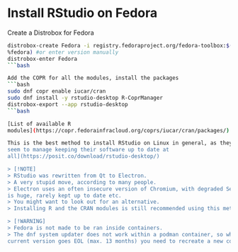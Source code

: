 # Install RStudio on Fedora

Create a Distrobox for Fedora
```bash
distrobox-create Fedora -i registry.fedoraproject.org/fedora-toolbox:$(rpm -E
%fedora) #or enter version manually
distrobox-enter Fedora
```bash

Add the COPR for all the modules, install the packages
```bash
sudo dnf copr enable iucar/cran
sudo dnf install -y rstudio-desktop R-CoprManager
distrobox-export --app rstudio-desktop
```bash

[List of available R
modules](https://copr.fedorainfracloud.org/coprs/iucar/cran/packages/)

This is the best method to install RStudio on Linux in general, as they [don't
seem to manage keeping their software up to date at
all](https://posit.co/download/rstudio-desktop/)

> [!NOTE]
> RStudio was rewritten from Qt to Electron.
> A very stupid move, according to many people.
> Electron uses an often insecure version of Chromium, with degraded Security,
is huge, rarely kept up to date etc.
> You might want to look out for an alternative.
> Installing R and the CRAN modules is still recommended using this method.

> [!WARNING]
> Fedora is not made to be ran inside containers.
> The dnf system updater does not work within a podman container, so when the
current version goes EOL (max. 13 months) you need to recreate a new container.

